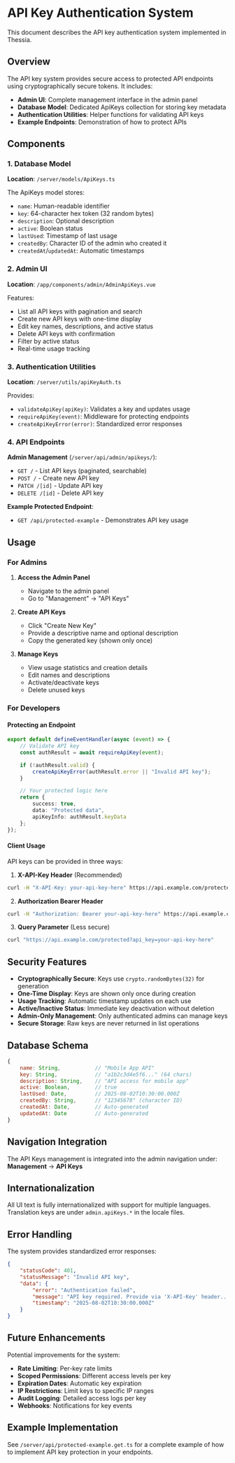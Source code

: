 # API Key Authentication System

This document describes the API key authentication system implemented in Thessia.

## Overview

The API key system provides secure access to protected API endpoints using cryptographically secure tokens. It includes:

- **Admin UI**: Complete management interface in the admin panel
- **Database Model**: Dedicated ApiKeys collection for storing key metadata
- **Authentication Utilities**: Helper functions for validating API keys
- **Example Endpoints**: Demonstration of how to protect APIs

## Components

### 1. Database Model

**Location**: `/server/models/ApiKeys.ts`

The ApiKeys model stores:
- `name`: Human-readable identifier
- `key`: 64-character hex token (32 random bytes)
- `description`: Optional description
- `active`: Boolean status
- `lastUsed`: Timestamp of last usage
- `createdBy`: Character ID of the admin who created it
- `createdAt`/`updatedAt`: Automatic timestamps

### 2. Admin UI

**Location**: `/app/components/admin/AdminApiKeys.vue`

Features:
- List all API keys with pagination and search
- Create new API keys with one-time display
- Edit key names, descriptions, and active status
- Delete API keys with confirmation
- Filter by active status
- Real-time usage tracking

### 3. Authentication Utilities

**Location**: `/server/utils/apiKeyAuth.ts`

Provides:
- `validateApiKey(apiKey)`: Validates a key and updates usage
- `requireApiKey(event)`: Middleware for protecting endpoints
- `createApiKeyError(error)`: Standardized error responses

### 4. API Endpoints

**Admin Management** (`/server/api/admin/apikeys/`):
- `GET /` - List API keys (paginated, searchable)
- `POST /` - Create new API key
- `PATCH /[id]` - Update API key
- `DELETE /[id]` - Delete API key

**Example Protected Endpoint**:
- `GET /api/protected-example` - Demonstrates API key usage

## Usage

### For Admins

1. **Access the Admin Panel**
   - Navigate to the admin panel
   - Go to "Management" → "API Keys"

2. **Create API Keys**
   - Click "Create New Key"
   - Provide a descriptive name and optional description
   - Copy the generated key (shown only once)

3. **Manage Keys**
   - View usage statistics and creation details
   - Edit names and descriptions
   - Activate/deactivate keys
   - Delete unused keys

### For Developers

#### Protecting an Endpoint

```typescript
export default defineEventHandler(async (event) => {
    // Validate API key
    const authResult = await requireApiKey(event);

    if (!authResult.valid) {
        createApiKeyError(authResult.error || "Invalid API key");
    }

    // Your protected logic here
    return {
        success: true,
        data: "Protected data",
        apiKeyInfo: authResult.keyData
    };
});
```

#### Client Usage

API keys can be provided in three ways:

1. **X-API-Key Header** (Recommended)
```bash
curl -H "X-API-Key: your-api-key-here" https://api.example.com/protected
```

2. **Authorization Bearer Header**
```bash
curl -H "Authorization: Bearer your-api-key-here" https://api.example.com/protected
```

3. **Query Parameter** (Less secure)
```bash
curl "https://api.example.com/protected?api_key=your-api-key-here"
```

## Security Features

- **Cryptographically Secure**: Keys use `crypto.randomBytes(32)` for generation
- **One-Time Display**: Keys are shown only once during creation
- **Usage Tracking**: Automatic timestamp updates on each use
- **Active/Inactive Status**: Immediate key deactivation without deletion
- **Admin-Only Management**: Only authenticated admins can manage keys
- **Secure Storage**: Raw keys are never returned in list operations

## Database Schema

```javascript
{
    name: String,           // "Mobile App API"
    key: String,            // "a1b2c3d4e5f6..." (64 chars)
    description: String,    // "API access for mobile app"
    active: Boolean,        // true
    lastUsed: Date,         // 2025-08-02T10:30:00.000Z
    createdBy: String,      // "12345678" (character ID)
    createdAt: Date,        // Auto-generated
    updatedAt: Date         // Auto-generated
}
```

## Navigation Integration

The API Keys management is integrated into the admin navigation under:
**Management** → **API Keys**

## Internationalization

All UI text is fully internationalized with support for multiple languages. Translation keys are under `admin.apiKeys.*` in the locale files.

## Error Handling

The system provides standardized error responses:

```json
{
    "statusCode": 401,
    "statusMessage": "Invalid API key",
    "data": {
        "error": "Authentication failed",
        "message": "API key required. Provide via 'X-API-Key' header...",
        "timestamp": "2025-08-02T10:30:00.000Z"
    }
}
```

## Future Enhancements

Potential improvements for the system:

- **Rate Limiting**: Per-key rate limits
- **Scoped Permissions**: Different access levels per key
- **Expiration Dates**: Automatic key expiration
- **IP Restrictions**: Limit keys to specific IP ranges
- **Audit Logging**: Detailed access logs per key
- **Webhooks**: Notifications for key events

## Example Implementation

See `/server/api/protected-example.get.ts` for a complete example of how to implement API key protection in your endpoints.
